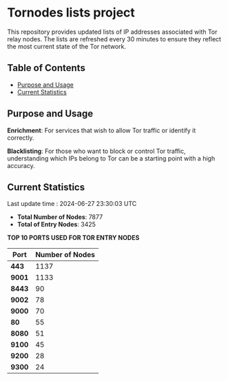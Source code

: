 # Tornodes lists project

This repository provides updated lists of IP addresses associated with Tor relay nodes. The lists are refreshed every 30 minutes to ensure they reflect the most current state of the Tor network.

## Table of Contents

- [Purpose and Usage](#purpose-and-usage)
- [Current Statistics](#current-statistics)


## Purpose and Usage

**Enrichment**: For services that wish to allow Tor traffic or identify it correctly.

**Blacklisting**: For those who want to block or control Tor traffic, understanding which IPs belong to Tor can be a starting point with a high accuracy.

## Current Statistics

Last update time : 2024-06-27 23:30:03 UTC

- **Total Number of Nodes**: 7877
- **Total of Entry Nodes**: 3425

**TOP 10 PORTS USED FOR TOR ENTRY NODES**

| **Port** | **Number of Nodes** |
|------|-----------------|
| **443**   | 1137  |
| **9001**   | 1133  |
| **8443**   | 90  |
| **9002**   | 78  |
| **9000**   | 70  |
| **80**   | 55  |
| **8080**   | 51  |
| **9100**   | 45  |
| **9200**   | 28  |
| **9300**   | 24  |

